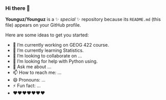 ### Hi there 👋


**Younguz/Younguz** is a ✨ _special_ ✨ repository because its `README.md` (this file) appears on your GitHub profile.

Here are some ideas to get you started:

- 🔭 I’m currently working on GEOG 422 course.
- 🌱 I’m currently learning Statistics.
- 👯 I’m looking to collaborate on ...
- 🤔 I’m looking for help with Python using.
- 💬 Ask me about ...
- 📫 How to reach me: ...
- 😄 Pronouns: ...
- ⚡ Fun fact: ...
- ❤️❤️❤️❤️❤️❤️❤️
